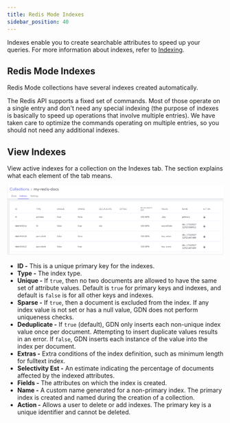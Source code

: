 ```yaml
---
title: Redis Mode Indexes
sidebar_position: 40
---
```


Indexes enable you to create searchable attributes to speed up your queries. For more information about indexes, refer to [Indexing](../indexing/index.md).

## Redis Mode Indexes

Redis Mode collections have several indexes created automatically.

The Redis API supports a fixed set of commands. Most of those operate on a single entry and don't need any special indexing (the purpose of indexes is basically to speed up operations that involve multiple entries). We have taken care to optimize the commands operating on multiple entries, so you should not need any additional indexes.

## View Indexes

View active indexes for a collection on the Indexes tab. The section explains what each element of the tab means.

![Redis Mode Indexes Tab](/img/collections/redis-mode-indexes.png)

- **ID -** This is a unique primary key for the indexes.
- **Type -** The index type.
- **Unique -** If `true`, then no two documents are allowed to have the same set of attribute values. Default is `true` for primary keys and indexes, and default is `false` is for all other keys and indexes.
- **Sparse -** If `true`, then a document is excluded from the index. If any index value is not set or has a null value, GDN does not perform uniqueness checks.
- **Deduplicate -** If `true` (default), GDN only inserts each non-unique index value once per document. Attempting to insert duplicate values results in an error. If `false`, GDN inserts each instance of the value into the index per document.
- **Extras -** Extra conditions of the index definition, such as minimum length for fulltext index.
- **Selectivity Est -** An estimate indicating the percentage of documents affected by the indexed attributes.
- **Fields -** The attributes on which the index is created.
- **Name -** A custom name generated for a non-primary index. The primary index is created and named during the creation of a collection.
- **Action -** Allows a user to delete or add indexes. The primary key is a unique identifier and cannot be deleted.
